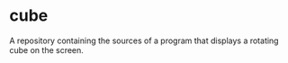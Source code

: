 # cube
A repository containing the sources of a program that displays a rotating cube on the screen.
